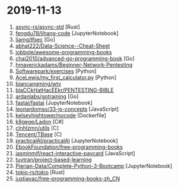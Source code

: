 # 2019-11-13

1. [async-rs/async-std](https://github.com/async-rs/async-std "Async version of the Rust standard library") [Rust]
2. [fengdu78/lihang-code](https://github.com/fengdu78/lihang-code "《统计学习方法》的代码实现") [JupyterNotebook]
3. [liamg/tfsec](https://github.com/liamg/tfsec "🔒🌍 Static analysis powered security scanner for your terraform code") [Go]
4. [abhat222/Data-Science--Cheat-Sheet](https://github.com/abhat222/Data-Science--Cheat-Sheet "Cheat Sheets") 
5. [jobbole/awesome-programming-books](https://github.com/jobbole/awesome-programming-books "经典编程书籍大全，涵盖：计算机系统与网络、系统架构、算法与数据结构、前端开发、后端开发、移动开发、数据库、测试、项目与团队、程序员职业修炼、求职面试等") 
6. [chai2010/advanced-go-programming-book](https://github.com/chai2010/advanced-go-programming-book "📚 《Go语言高级编程》开源图书，涵盖CGO、Go汇编语言、RPC实现、Protobuf插件实现、Web框架实现、分布式系统等高阶主题(完稿)") [Go]
7. [hmaverickadams/Beginner-Network-Pentesting](https://github.com/hmaverickadams/Beginner-Network-Pentesting "Notes for Beginner Network Pentesting Course") 
8. [Softwarepark/exercises](https://github.com/Softwarepark/exercises "SoftwarePark exercises and dojos") [Python]
9. [AceLewis/my_first_calculator.py](https://github.com/AceLewis/my_first_calculator.py "my_first_calculator.py") [Python]
10. [biancangming/wtv](https://github.com/biancangming/wtv "解决电脑、手机看电视直播的苦恼，收集各种直播源，电视直播网站") 
11. [blaCCkHatHacEEkr/PENTESTING-BIBLE](https://github.com/blaCCkHatHacEEkr/PENTESTING-BIBLE "This repository was created and developed by Ammar Amer @cry__pto Only. Updates to this repository will continue to arrive until the number of links reaches 10000 links & 10000 pdf files .Learn Ethical Hacking and penetration testing .hundreds of ethical hacking & penetration testing & red team & cyber security & computer science resources.") 
12. [ardanlabs/gotraining](https://github.com/ardanlabs/gotraining "Go Training Class Material :") [Go]
13. [fastai/fastai](https://github.com/fastai/fastai "The fastai deep learning library, plus lessons and tutorials") [JupyterNotebook]
14. [leonardomso/33-js-concepts](https://github.com/leonardomso/33-js-concepts "📜 33 concepts every JavaScript developer should know.") [JavaScript]
15. [kelseyhightower/nocode](https://github.com/kelseyhightower/nocode "The best way to write secure and reliable applications. Write nothing; deploy nowhere.") [Dockerfile]
16. [k8gege/Ladon](https://github.com/k8gege/Ladon "大型网络渗透扫描器&Cobalt Strike，包含信息收集/端口扫描/服务识别/网络资产/密码爆破/漏洞检测/漏洞利用。漏洞检测含MS17010、Weblogic、ActiveMQ、Tomcat等，密码口令爆破含(Mysql、Oracle、MSSQL)、FTP、SSH(Linux)、VNC、Windows(IPC、WMI、SMB)等,可高度自定义插件支持.NET程序集、DLL(C#/Delphi/VC)、PowerShell等语言编写的插件,支持通过配置INI批量调用任意外部程序或命令,EXP生成器一键生成Web漏洞POC,可快速扩展扫描或利用能力。支持Cobalt Strike插件化直接内存加载Ladon扫描快速拓展内网横向移动") [C#]
17. [clnhlzmn/utils](https://github.com/clnhlzmn/utils "a set of simple utilities in c for microcontrollers") [C]
18. [Tencent/TBase](https://github.com/Tencent/TBase "TBase is an enterprise-level distributed HTAP database. Through a single database cluster to provide users with highly consistent distributed database services and high-performance data warehouse services, a set of integrated enterprise-level solutions is formed.") [C]
19. [practicalAI/practicalAI](https://github.com/practicalAI/practicalAI "📚 A practical approach to machine learning.") [JupyterNotebook]
20. [EbookFoundation/free-programming-books](https://github.com/EbookFoundation/free-programming-books "📚 Freely available programming books") 
21. [jasminmif/react-interactive-paycard](https://github.com/jasminmif/react-interactive-paycard "Interactive React Paycard") [JavaScript]
22. [tuvtran/project-based-learning](https://github.com/tuvtran/project-based-learning "Curated list of project-based tutorials") 
23. [Pierian-Data/Complete-Python-3-Bootcamp](https://github.com/Pierian-Data/Complete-Python-3-Bootcamp "Course Files for Complete Python 3 Bootcamp Course on Udemy") [JupyterNotebook]
24. [tokio-rs/tokio](https://github.com/tokio-rs/tokio "A runtime for writing reliable asynchronous applications with Rust. Provides I/O, networking, scheduling, timers, ...") [Rust]
25. [justjavac/free-programming-books-zh_CN](https://github.com/justjavac/free-programming-books-zh_CN "📚 免费的计算机编程类中文书籍，欢迎投稿") 
